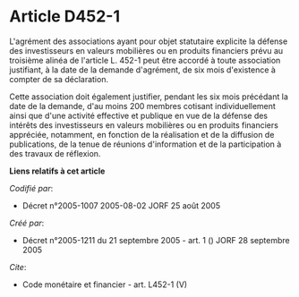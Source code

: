 # Article D452-1

L'agrément des associations ayant pour objet statutaire explicite la défense des investisseurs en valeurs mobilières ou en
produits financiers prévu au troisième alinéa de l'article L. 452-1 peut être accordé à toute association justifiant, à la
date de la demande d'agrément, de six mois d'existence à compter de sa déclaration. 

Cette association doit également justifier, pendant les six mois précédant la date de la demande, d'au moins 200 membres
cotisant individuellement ainsi que d'une activité effective et publique en vue de la défense des intérêts des investisseurs
en valeurs mobilières ou en produits financiers appréciée, notamment, en fonction de la réalisation et de la diffusion de
publications, de la tenue de réunions d'information et de la participation à des travaux de réflexion.

**Liens relatifs à cet article**

_Codifié par_:

  - Décret n°2005-1007 2005-08-02 JORF 25 août 2005

_Créé par_:

  - Décret n°2005-1211 du 21 septembre 2005 - art. 1 () JORF 28 septembre 2005

_Cite_:

  - Code monétaire et financier - art. L452-1 (V)
